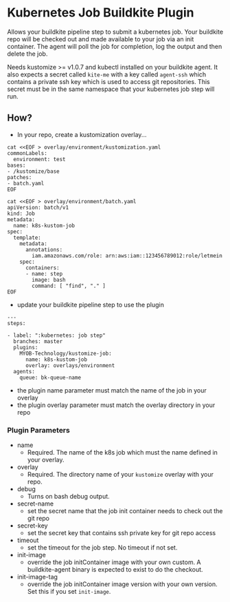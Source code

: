 # Kubernetes Job Buildkite Plugin

Allows your buildkite pipeline step to submit a kubernetes job.
Your buildkite repo will be checked out and made available to your job via an init container.
The agent will poll the job for completion, log the output and then delete the job.

Needs kustomize >= v1.0.7 and kubectl installed on your buildkite agent.
It also expects a secret called `kite-me` with a key called `agent-ssh` which contains a private
ssh key which is used to access git repositories. This secret must be in the same namespace that your kubernetes job step will run.

## How?

* In your repo, create a kustomization overlay...

```
cat <<EOF > overlay/environment/kustomization.yaml
commonLabels:
  environment: test
bases:
- /kustomize/base
patches:
- batch.yaml
EOF

cat <<EOF > overlay/environment/batch.yaml
apiVersion: batch/v1
kind: Job
metadata:
  name: k8s-kustom-job
spec:
  template:
    metadata:
      annotations:
        iam.amazonaws.com/role: arn:aws:iam::123456789012:role/letmein
    spec:
      containers:
      - name: step
        image: bash
        command: [ "find", "." ]
EOF
```

* update your buildkite pipeline step to use the plugin

```
---
steps:

- label: ":kubernetes: job step"
  branches: master
  plugins:
    MYOB-Technology/kustomize-job:
      name: k8s-kustom-job
      overlay: overlays/environment
  agents:
    queue: bk-queue-name
```

* the plugin name parameter must match the name of the job in your overlay
* the plugin overlay parameter must match the overlay directory in your repo

### Plugin Parameters

* name
  + Required. The name of the k8s job which must the name defined in your overlay.
* overlay
  + Required. The directory name of your `kustomize` overlay with your repo.
* debug
  + Turns on bash debug output.
* secret-name
  + set the secret name that the job init container needs to check out the git repo
* secret-key
  + set the secret key that contains ssh private key for git repo access
* timeout
  + set the timeout for the job step. No timeout if not set.
* init-image
  + override the job initContainer image with your own custom. A buildkite-agent binary is expected to exist to do the checkout.
* init-image-tag
  + override the job initContainer image version with your own version. Set this if you set `init-image`.